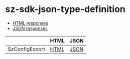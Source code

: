 # sz-sdk-json-type-definition

- [HTML responses]
- [JSON responses]

|      | HTML | JSON |
| ---- | ---- | ---- |
| SzConfigExport     | [HTML](https://garage.senzing.com/sz-sdk-json-type-definition/responses-html/SzConfigExportResponse.html) | [JSON](responses-json/SzConfigExportResponse.json) |

[HTML responses]: responses-html
[JSON responses]: responses-json
